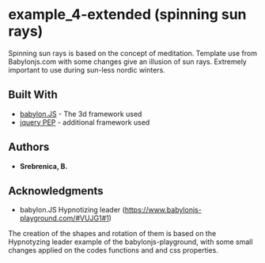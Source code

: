 # example_4-extended (spinning sun rays)

Spinning sun rays is based on the concept of meditation. Template use from Babylonjs.com with some changes give an illusion of sun rays. Extremely important to use during sun-less nordic winters.

## Built With

* [babylon.JS](https://www.babylonjs.com/) - The 3d framework used
* [jquery PEP](https://github.com/jquery/PEP) - additional framework used

## Authors

* **Srebrenica, B.** 

## Acknowledgments

* babylon.JS Hypnotizing leader (https://www.babylonjs-playground.com/#VUJG1#1)

The creation of the shapes and rotation of them is based on the Hypnotyzing leader example of the babylonjs-playground, with some small changes applied on the codes functions and and css properties.
